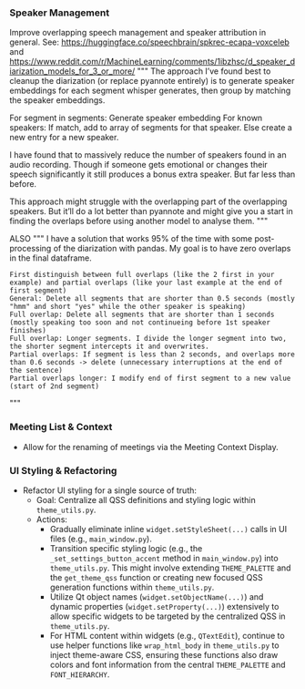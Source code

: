 ### Speaker Management

Improve overlapping speech management and speaker attribution in general. See:
https://huggingface.co/speechbrain/spkrec-ecapa-voxceleb
and
https://www.reddit.com/r/MachineLearning/comments/1ibzhsc/d_speaker_diarization_models_for_3_or_more/
"""
The approach I’ve found best to cleanup the diarization (or replace pyannote entirely) is to generate speaker embeddings for each segment whisper generates, then group by matching the speaker embeddings.

For segment in segments:
Generate speaker embedding
For known speakers:
If match, add to array of segments for that speaker.
Else create a new entry for a new speaker.

I have found that to massively reduce the number of speakers found in an audio recording. Though if someone gets emotional or changes their speech significantly it still produces a bonus extra speaker. But far less than before.

This approach might struggle with the overlapping part of the overlapping speakers. But it’ll do a lot better than pyannote and might give you a start in finding the overlaps before using another model to analyse them.
"""

ALSO
"""
I have a solution that works 95% of the time with some post-processing of the diarization with pandas. My goal is to have zero overlaps in the final dataframe.

    First distinguish between full overlaps (like the 2 first in your example) and partial overlaps (like your last example at the end of first segment)
    General: Delete all segments that are shorter than 0.5 seconds (mostly "hmm" and short "yes" while the other speaker is speaking)
    Full overlap: Delete all segments that are shorter than 1 seconds (mostly speaking too soon and not continueing before 1st speaker finishes)
    Full overlap: Longer segments. I divide the longer segment into two, the shorter segment intercepts it and overwrites.
    Partial overlaps: If segment is less than 2 seconds, and overlaps more than 0.6 seconds -> delete (unnecessary interruptions at the end of the sentence)
    Partial overlaps longer: I modify end of first segment to a new value (start of 2nd segment)
"""

### Meeting List & Context
- Allow for the renaming of meetings via the Meeting Context Display.

### UI Styling & Refactoring
- Refactor UI styling for a single source of truth:
    - Goal: Centralize all QSS definitions and styling logic within `theme_utils.py`.
    - Actions:
        - Gradually eliminate inline `widget.setStyleSheet(...)` calls in UI files (e.g., `main_window.py`).
        - Transition specific styling logic (e.g., the `_set_settings_button_accent` method in `main_window.py`) into `theme_utils.py`. This might involve extending `THEME_PALETTE` and the `get_theme_qss` function or creating new focused QSS generation functions within `theme_utils.py`.
        - Utilize Qt object names (`widget.setObjectName(...)`) and dynamic properties (`widget.setProperty(...)`) extensively to allow specific widgets to be targeted by the centralized QSS in `theme_utils.py`.
        - For HTML content within widgets (e.g., `QTextEdit`), continue to use helper functions like `wrap_html_body` in `theme_utils.py` to inject theme-aware CSS, ensuring these functions also draw colors and font information from the central `THEME_PALETTE` and `FONT_HIERARCHY`.  